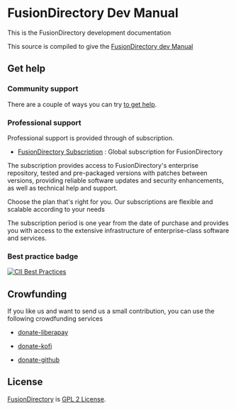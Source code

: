 # FusionDirectory Dev Manual

This is the FusionDirectory development documentation

This source is compiled to give the [FusionDirectory dev Manual][fusionDirectory-dev-manual]

## Get help

### Community support

There are a couple of ways you can try [to get help][get help].

### Professional support

Professional support is provided through of subscription.

* [FusionDirectory Subscription][subscription-fusiondirectory] : Global subscription for FusionDirectory 

The subscription provides access to FusionDirectory's enterprise repository, tested and pre-packaged versions with patches between versions, 
providing reliable software updates and security enhancements, as well as technical help and support.

Choose the plan that's right for you. Our subscriptions are flexible and scalable according to your needs

The subscription period is one year from the date of purchase and provides you with access to the extensive infrastructure of enterprise-class software and services.

### Best practice badge

[![CII Best Practices](https://bestpractices.coreinfrastructure.org/projects/351/badge)](https://bestpractices.coreinfrastructure.org/projects/351)
  
## Crowfunding

If you like us and want to send us a small contribution, you can use the following crowdfunding services

* [donate-liberapay]

* [donate-kofi]

* [donate-github]
  
## License

[FusionDirectory][FusionDirectory] is  [GPL 2 License](COPYING).

[FusionDirectory]: https://www.fusiondirectory.org/

[fusionDirectory-dev-manual]: https://fusiondirectory-developer-documentation.readthedocs.io/en/dev/fusiondirectory/index.html

[get help]: https://fusiondirectory-user-manual.readthedocs.io/en/latest/support/index.html

[subscription-fusiondirectory]: https://www.fusiondirectory.org/en/iam-tool-service-subscriptions/

[register]: https://register.fusiondirectory.org

[donate-liberapay]: https://liberapay.com/fusiondirectory/donate

[donate-kofi]: https://ko-fi.com/fusiondirectory

[donate-github]: https://github.com/fusiondirectory
